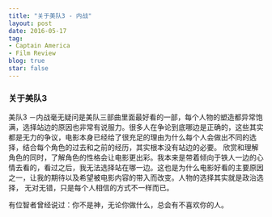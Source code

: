 ```yaml
---
title: "关于美队3 - 内战"
layout: post
date: 2016-05-17
tag:
- Captain America
- Film Review
blog: true
star: false
---
```


### 关于美队3

美队3 －内战毫无疑问是美队三部曲里面最好看的一部，每个人物的塑造都异常饱满，选择站边的原因也非常有说服力。很多人在争论到底哪边是正确的，这些其实都是无力的争议，电影本身已经给了很充足的理由为什么每个人会做出不同的选择，结合每个角色的过去和之前的经历，其实根本没有站边的必要。 欣赏和理解角色的同时，了解角色的性格会让电影更出彩。我本来是带着倾向于铁人一边的心情去看的，看过之后，我无法选择站在哪一边。这也是为什么电影好看的主要原因之一，让我的期待以及希望被电影内容的带入而改变。人物的选择其实就是政治选择， 无对无错，只是每个人相信的方式不一样而已。

有位智者曾经说过：你不是神，无论你做什么，总会有不喜欢你的人。


